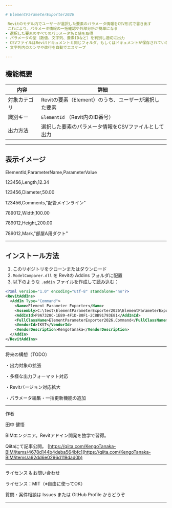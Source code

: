```yaml
---

# ElementParameterExporter2026

 Revitのモデル内でユーザーが選択した要素のパラメータ情報をCSV形式で書き出す 
 これにより、パラメータ情報の一括確認や外部分析が簡単になる
- 選択した要素のすべてのパラメータ名と値を取得
- パラメータの型（数値、文字列、要素IDなど）を判別し適切に出力
- CSVファイルはRevitドキュメントと同じフォルダ、もしくはドキュメントが保存されていない場合はデスクトップに保存
- 文字列内のカンマや改行を自動でエスケープ

---
```


##  機能概要

| 内容       | 詳細                                   |
|------------|--------------------------------------|
| 対象カテゴリ | Revitの要素（Element）のうち、ユーザーが選択した要素       |
| 識別キー   | `ElementId` （Revit内のID番号）                     |
| 出力方法   | 選択した要素のパラメータ情報をCSVファイルとして出力          |

---

##  表示イメージ

ElementId,ParameterName,ParameterValue

123456,Length,12.34

123456,Diameter,50.00

123456,Comments,"配管メインライン"

789012,Width,100.00

789012,Height,200.00

789012,Mark,"部屋A用ダクト"



---

##  インストール方法

1. このリポジトリをクローンまたはダウンロード  
2. `ModelComparer.dll` を Revitの Addins フォルダに配置  
3. 以下のような `.addin` ファイルを作成して読み込む：

```xml
<?xml version="1.0" encoding="utf-8" standalone="no"?>
<RevitAddIns>
  <AddIn Type="Command">
    <Name>Element Parameter Exporter</Name>
    <Assembly>C:\test\ElementParameterExporter2026\ElementParameterExporter2026\bin\Debug\ElementParameterExporter2026.dll</Assembly>
    <AddInId>F9A7328C-1E89-4F1D-B0F1-2C8B91793E81</AddInId>
    <FullClassName>ElementParameterExporter2026.Command</FullClassName>
    <VendorId>IKST</VendorId>
    <VendorDescription>KengoTanaka</VendorDescription>
  </AddIn>
</RevitAddIns>
```

---

 将来の構想（TODO）

・出力対象の拡張

・多様な出力フォーマット対応

・Revitバージョン対応拡大

・パラメータ編集・一括更新機能の追加

---

 作者

田中 健悟

 BIMエンジニア。Revitアドイン開発を独学で習得。

 Qiitaにて記事公開。
 [https://qiita.com/KengoTanaka-BIM/items/4678d144b4deba564bfc](https://qiita.com/KengoTanaka-BIM/items/a92dd6e0296d119dad0b)

---

 ライセンス & お問い合わせ

ライセンス：MIT（※自由に使ってOK）

質問・案件相談は Issues または GitHub Profile からどうぞ

---

